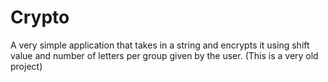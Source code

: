 # Crypto
A very simple application that takes in a string and encrypts it using shift value and number of letters per group given by the user. (This is a very old project)
